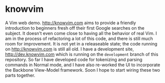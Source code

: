 knowvim
=======

A Vim web demo.  http://knowvim.com aims to provide a friendly introduction
to beginners fresh off their first Google searches on the subject.  It
doesn't even come close to having all the behavior of real Vim. I am in the
process of refactoring a lot of this code, and there is still much room for
improvement. It is not yet in a releaseable state; the code running on
http://knowvim.com is still all old. I have a development site,
http://dev.knowvim.com which is running on the `development` branch of this
repository. So far I have developed code for tokenizing and parsing commands
in Normal mode, and I have also re-worked the UI to incorporate the Backbone
View-Model framework. Soon I hope to start wiring these two parts together.
